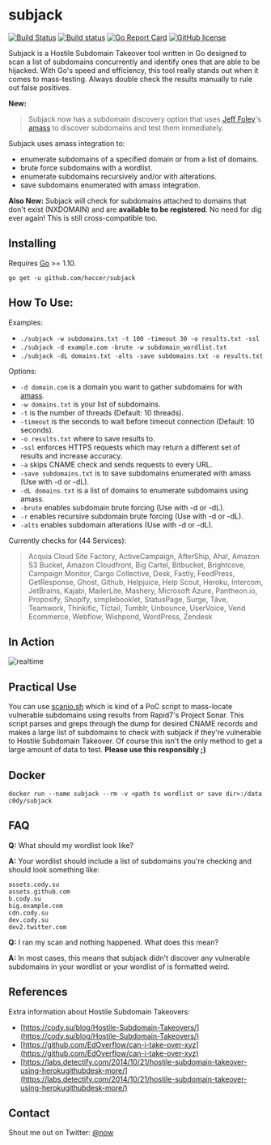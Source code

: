 # subjack

[![Build Status](https://api.travis-ci.org/haccer/subjack.svg?branch=master)](https://travis-ci.org/haccer/subjack) [![Build status](https://ci.appveyor.com/api/projects/status/dm8f2yyjcbn3j1cm?svg=true&passingText=Windows%20-%20OK&failingText=Windows%20-%20failed&pendingText=Windows%20-%20pending)](https://ci.appveyor.com/project/haccer/subjack) [![Go Report Card](https://goreportcard.com/badge/github.com/haccer/subjack)](https://goreportcard.com/report/github.com/haccer/subjack) [![GitHub license](https://img.shields.io/github/license/haccer/subjack.svg)](https://github.com/haccer/subjack/blob/master/LICENSE)

Subjack is a Hostile Subdomain Takeover tool written in Go designed to scan a list of subdomains concurrently and identify ones that are able to be hijacked. With Go's speed and efficiency, this tool really stands out when it comes to mass-testing. Always double check the results manually to rule out false positives.

**New:**
> Subjack now has a subdomain discovery option that uses [Jeff Foley](https://twitter.com/@jeff_foley)'s [amass](https://github.com/caffix/amass) to discover subdomains and test them immediately.

Subjack uses amass integration to:
- enumerate subdomains of a specified domain or from a list of domains.
- brute force subdomains with a wordlist.
- enumerate subdomains recursively and/or with alterations.
- save subdomains enumerated with amass integration.

**Also New:**
Subjack will check for subdomains attached to domains that don't exist (NXDOMAIN) and are **available to be registered**. No need for dig ever again! This is still cross-compatible too.

## Installing

Requires [Go](https://golang.org/dl/) >= 1.10.

`go get -u github.com/haccer/subjack`

## How To Use:

Examples: 
- `./subjack -w subdomains.txt -t 100 -timeout 30 -o results.txt -ssl`
- `./subjack -d example.com -brute -w subdomain_wordlist.txt`
- `./subjack -dL domains.txt -alts -save subdomains.txt -o results.txt`

Options:
- `-d domain.com` is a domain you want to gather subdomains for with [amass](https://github.com/caffix/amass).
- `-w domains.txt` is your list of subdomains.
- `-t` is the number of threads (Default: 10 threads). 
- `-timeout` is the seconds to wait before timeout connection (Default: 10 seconds).
- `-o results.txt` where to save results to.
- `-ssl` enforces HTTPS requests which may return a different set of results and increase accuracy.
- `-a` skips CNAME check and sends requests to every URL.
- `-save subdomains.txt` is to save subdomains enumerated with amass (Use with -d or -dL).
- `-dL domains.txt` is a list of domains to enumerate subdomains using amass.
- `-brute` enables subdomain brute forcing (Use with -d or -dL).
- `-r` enables recursive subdomain brute forcing (Use with -d or -dL).
- `-alts` enables subdomain alterations (Use with -d or -dL).

Currently checks for (44 Services):
> Acquia Cloud Site Factory, ActiveCampaign, AfterShip, Aha!, Amazon S3 Bucket, Amazon Cloudfront, Big Cartel, Bitbucket, Brightcove, Campaign Monitor, Cargo Collective, Desk, Fastly, FeedPress, GetResponse, Ghost, Github, Helpjuice, Help Scout, Heroku, Intercom, JetBrains, Kajabi, MailerLite, Mashery, Microsoft Azure, Pantheon.io, Proposify, Shopify, simplebooklet, StatusPage, Surge, Táve, Teamwork, Thinkific, Tictail, Tumblr, Unbounce, UserVoice, Vend Ecommerce, Webflow, Wishpond, WordPress, Zendesk

<!--
## Screenshots
<img src="https://i.imgur.com/xfjSuwW.jpg" />
<img src="https://i.imgur.com/2bZF0Ge.png" />
-->

## In Action
![realtime](https://github.com/haccer/haccer.github.io/blob/master/img/subjack1.gif)

## Practical Use

You can use [scanio.sh](https://gist.github.com/haccer/3698ff6927fc00c8fe533fc977f850f8) which is kind of a PoC script to mass-locate vulnerable subdomains using results from Rapid7's Project Sonar. This script parses and greps through the dump for desired CNAME records and makes a large list of subdomains to check with subjack if they're vulnerable to Hostile Subdomain Takeover. Of course this isn't the only method to get a large amount of data to test. **Please use this responsibly ;)**

## Docker
```
docker run --name subjack --rm -v <path to wordlist or save dir>:/data c0dy/subjack
```

## FAQ
**Q:** What should my wordlist look like?

**A:** Your wordlist should include a list of subdomains you're checking and should look something like:
```
assets.cody.su
assets.github.com
b.cody.su
big.example.com
cdn.cody.su
dev.cody.su
dev2.twitter.com
```

**Q:** I ran my scan and nothing happened. What does this mean?

**A:** In most cases, this means that subjack didn't discover any vulnerable subdomains in your wordlist or your wordlist of is formatted weird.

## References
Extra information about Hostile Subdomain Takeovers:

- [https://cody.su/blog/Hostile-Subdomain-Takeovers/](https://cody.su/blog/Hostile-Subdomain-Takeovers/)
- [https://github.com/EdOverflow/can-i-take-over-xyz](https://github.com/EdOverflow/can-i-take-over-xyz)
- [https://labs.detectify.com/2014/10/21/hostile-subdomain-takeover-using-herokugithubdesk-more/](https://labs.detectify.com/2014/10/21/hostile-subdomain-takeover-using-herokugithubdesk-more/)

## Contact

Shout me out on Twitter: [@now](https://twitter.com/now)
